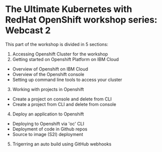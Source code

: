 # The Ultimate Kubernetes with RedHat OpenShift workshop series: Webcast 2

This part of the workshop is divided in 5 sections:

1. Accessing Openshift Cluster for the workshop
2. Getting started on Openshift Platform on IBM Cloud
- Overview of Openshift on IBM Cloud
- Overview of the Openshift console
- Setting up command line tools to access your cluster
3. Working with projects in Openshift
- Create a project on console and delete from CLI
- Create a project from CLI and delete from console
4. Deploy an application to Openshift
- Deploying to Openshift via 'oc' CLI
- Deployment of code in Github repos
- Source to image (S2I) deployment
5. Trigerring an auto build using GitHub webhooks
